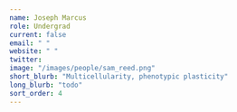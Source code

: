 ```yaml
---
name: Joseph Marcus
role: Undergrad
current: false
email: " "
website: " "
twitter:  
image: "/images/people/sam_reed.png"
short_blurb: "Multicellularity, phenotypic plasticity"
long_blurb: "todo"
sort_order: 4
---
```









